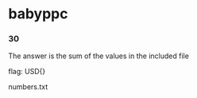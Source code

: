 # babyppc
### 30
The answer is the sum of the values in the included file

flag: USD{<result>}

numbers.txt

